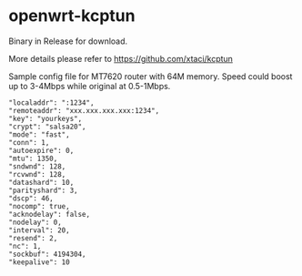 # openwrt-kcptun

Binary in Release for download.

More details please refer to https://github.com/xtaci/kcptun

Sample config file for MT7620 router with 64M memory. Speed could boost up to 3-4Mbps while original at 0.5-1Mbps.

    "localaddr": ":1234",
    "remoteaddr": "xxx.xxx.xxx.xxx:1234",
    "key": "yourkeys",
    "crypt": "salsa20",
    "mode": "fast",
    "conn": 1,
    "autoexpire": 0,
    "mtu": 1350,
    "sndwnd": 128,
    "rcvwnd": 128,
    "datashard": 10,
    "parityshard": 3,
    "dscp": 46,
    "nocomp": true,
    "acknodelay": false,
    "nodelay": 0,
    "interval": 20,
    "resend": 2,
    "nc": 1,
    "sockbuf": 4194304,
    "keepalive": 10
